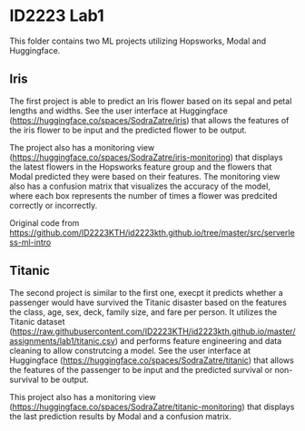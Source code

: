 # ID2223 Lab1
This folder contains two ML projects utilizing Hopsworks, Modal and Huggingface.

## Iris
The first project is able to predict an Iris flower based on its sepal and petal lengths and widths.
See the user interface at Huggingface (https://huggingface.co/spaces/SodraZatre/iris) that allows
the features of the iris flower to be input and the predicted flower to be output.

The project also has a monitoring view (https://huggingface.co/spaces/SodraZatre/iris-monitoring) that
displays the latest flowers in the Hopsworks feature group and the flowers that Modal predicted they were
based on their features. The monitoring view also has a confusion matrix that visualizes the accuracy of the model,
where each box represents the number of times a flower was predcited correctly or incorrectly.

Original code from https://github.com/ID2223KTH/id2223kth.github.io/tree/master/src/serverless-ml-intro

## Titanic
The second project is similar to the first one, execpt it predicts whether a passenger would have survived
the Titanic disaster based on the features the class, age, sex, deck, family size, and fare per person.
It utilizes the Titanic dataset (https://raw.githubusercontent.com/ID2223KTH/id2223kth.github.io/master/assignments/lab1/titanic.csv)
and performs feature engineering and data cleaning to allow construtcing a model.
See the user interface at Huggingface (https://huggingface.co/spaces/SodraZatre/titanic) that allows
the features of the passenger to be input and the predicted survival or non-survival to be output.

This project also has a monitoring view (https://huggingface.co/spaces/SodraZatre/titanic-monitoring) that displays the
last prediction results by Modal and a confusion matrix.
